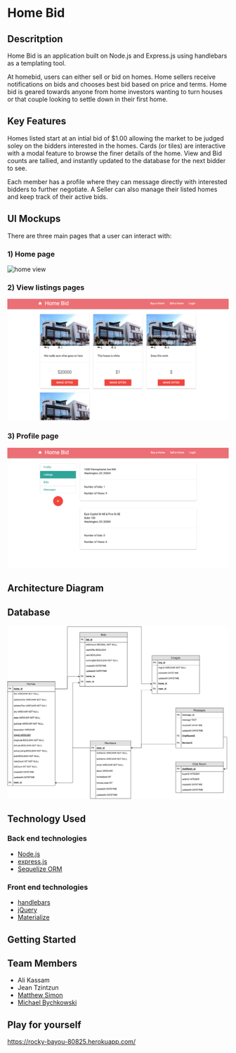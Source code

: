 # Home Bid

## Descritption
Home Bid is an application built on Node.js and Express.js using handlebars as a templating tool. 

At homebid, users can either sell or bid on homes. Home sellers receive notifications on bids and chooses best bid based on price and terms. Home bid is geared towards anyone from home investors wanting to turn houses or that couple looking to settle down in their first home.

## Key Features
Homes listed start at an intial bid of $1.00 allowing the market to be judged soley on the bidders interested in the homes. Cards (or tiles) are interactive with a modal feature to browse the finer details of the home. View and Bid counts are tallied, and instantly updated to the database for the next bidder to see. 

Each member has a profile where they can message directly with interested bidders to further negotiate. A Seller can also manage their listed homes and keep track of their active bids.

## UI Mockups
There are three main pages that a user can interact with:

### 1) Home page
![home view](https://github.com/mjsimon91/homeBid/blob/stage-updated/public/assets/home-bids-home.png)

### 2) View listings pages
![listings view](https://github.com/mjsimon91/homeBid/blob/stage-updated/public/assets/home-bids-listings.png)

### 3) Profile page
![profile view](https://github.com/mjsimon91/homeBid/blob/stage-updated/public/assets/home-bids-profile.png)

## Architecture Diagram


## Database
![diagram of database](https://github.com/mjsimon91/homeBid/blob/stage-updated/public/assets/database-diagram.jpg)

## Technology Used

### Back end technologies
* [Node.js](https://nodejs.org/en/)
* [express.js](https://expressjs.com/)
* [Sequelize ORM](http://docs.sequelizejs.com/)

### Front end technologies
* [handlebars](https://handlebarsjs.com/)
* [jQuery](https://jquery.com/)
* [Materialize](http://materializecss.com/)

## Getting Started


## Team Members
* Ali Kassam
* Jean Tzintzun
* [Matthew Simon](https://github.com/mjsimon91)
* [Michael Bychkowski](https://github.com/mbychkowski)

## Play for yourself
https://rocky-bayou-80825.herokuapp.com/
